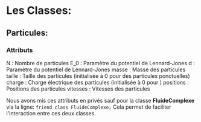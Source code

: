 # Les Classes:
## Particules:
### Attributs
N : Nombre de particules
E_0 : Paramètre du potentiel de Lennard-Jones
d : Paramètre du potentiel de Lennard-Jones
masse : Masse des particules
taille : Taille des particules (initialisée à 0 pour des particules ponctuelles)
charge : Charge électrique des particules (initialisée à 0 pour )
positions : Positions des particules
vitesses : Vitesses des particules

Nous avons mis ces attributs en privés sauf pour la classe **FluideComplexe** via la ligne:
    `friend class FluideComplexe;`
Cela permet de faciliter l'interaction entre ces deux classes.

